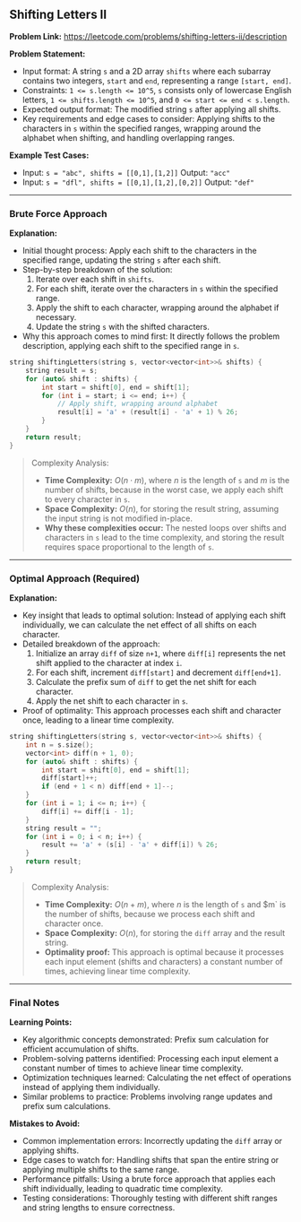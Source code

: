 ## Shifting Letters II
**Problem Link:** https://leetcode.com/problems/shifting-letters-ii/description

**Problem Statement:**
- Input format: A string `s` and a 2D array `shifts` where each subarray contains two integers, `start` and `end`, representing a range `[start, end]`.
- Constraints: `1 <= s.length <= 10^5`, `s` consists only of lowercase English letters, `1 <= shifts.length <= 10^5`, and `0 <= start <= end < s.length`.
- Expected output format: The modified string `s` after applying all shifts.
- Key requirements and edge cases to consider: Applying shifts to the characters in `s` within the specified ranges, wrapping around the alphabet when shifting, and handling overlapping ranges.

**Example Test Cases:**
- Input: `s = "abc", shifts = [[0,1],[1,2]]`
  Output: `"acc"`
- Input: `s = "dfl", shifts = [[0,1],[1,2],[0,2]]`
  Output: `"def"`

---

### Brute Force Approach

**Explanation:**
- Initial thought process: Apply each shift to the characters in the specified range, updating the string `s` after each shift.
- Step-by-step breakdown of the solution:
  1. Iterate over each shift in `shifts`.
  2. For each shift, iterate over the characters in `s` within the specified range.
  3. Apply the shift to each character, wrapping around the alphabet if necessary.
  4. Update the string `s` with the shifted characters.
- Why this approach comes to mind first: It directly follows the problem description, applying each shift to the specified range in `s`.

```cpp
string shiftingLetters(string s, vector<vector<int>>& shifts) {
    string result = s;
    for (auto& shift : shifts) {
        int start = shift[0], end = shift[1];
        for (int i = start; i <= end; i++) {
            // Apply shift, wrapping around alphabet
            result[i] = 'a' + (result[i] - 'a' + 1) % 26;
        }
    }
    return result;
}
```

> Complexity Analysis:
> - **Time Complexity:** $O(n \cdot m)$, where $n$ is the length of `s` and $m$ is the number of shifts, because in the worst case, we apply each shift to every character in `s`.
> - **Space Complexity:** $O(n)$, for storing the result string, assuming the input string is not modified in-place.
> - **Why these complexities occur:** The nested loops over shifts and characters in `s` lead to the time complexity, and storing the result requires space proportional to the length of `s`.

---

### Optimal Approach (Required)

**Explanation:**
- Key insight that leads to optimal solution: Instead of applying each shift individually, we can calculate the net effect of all shifts on each character.
- Detailed breakdown of the approach:
  1. Initialize an array `diff` of size `n+1`, where `diff[i]` represents the net shift applied to the character at index `i`.
  2. For each shift, increment `diff[start]` and decrement `diff[end+1]`.
  3. Calculate the prefix sum of `diff` to get the net shift for each character.
  4. Apply the net shift to each character in `s`.
- Proof of optimality: This approach processes each shift and character once, leading to a linear time complexity.

```cpp
string shiftingLetters(string s, vector<vector<int>>& shifts) {
    int n = s.size();
    vector<int> diff(n + 1, 0);
    for (auto& shift : shifts) {
        int start = shift[0], end = shift[1];
        diff[start]++;
        if (end + 1 < n) diff[end + 1]--;
    }
    for (int i = 1; i <= n; i++) {
        diff[i] += diff[i - 1];
    }
    string result = "";
    for (int i = 0; i < n; i++) {
        result += 'a' + (s[i] - 'a' + diff[i]) % 26;
    }
    return result;
}
```

> Complexity Analysis:
> - **Time Complexity:** $O(n + m)$, where $n$ is the length of `s` and $m` is the number of shifts, because we process each shift and character once.
> - **Space Complexity:** $O(n)$, for storing the `diff` array and the result string.
> - **Optimality proof:** This approach is optimal because it processes each input element (shifts and characters) a constant number of times, achieving linear time complexity.

---

### Final Notes

**Learning Points:**
- Key algorithmic concepts demonstrated: Prefix sum calculation for efficient accumulation of shifts.
- Problem-solving patterns identified: Processing each input element a constant number of times to achieve linear time complexity.
- Optimization techniques learned: Calculating the net effect of operations instead of applying them individually.
- Similar problems to practice: Problems involving range updates and prefix sum calculations.

**Mistakes to Avoid:**
- Common implementation errors: Incorrectly updating the `diff` array or applying shifts.
- Edge cases to watch for: Handling shifts that span the entire string or applying multiple shifts to the same range.
- Performance pitfalls: Using a brute force approach that applies each shift individually, leading to quadratic time complexity.
- Testing considerations: Thoroughly testing with different shift ranges and string lengths to ensure correctness.